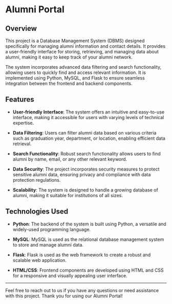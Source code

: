 # Alumni Portal

## Overview

This project is a Database Management System (DBMS) designed specifically for managing alumni information and contact details. It provides a user-friendly interface for storing, retrieving, and managing data about alumni, making it easy to keep track of your alumni network.

The system incorporates advanced data filtering and search functionality, allowing users to quickly find and access relevant information. It is implemented using Python, MySQL, and Flask to ensure seamless integration between the frontend and backend components.

## Features

- **User-friendly Interface**: The system offers an intuitive and easy-to-use interface, making it accessible for users with varying levels of technical expertise.

- **Data Filtering**: Users can filter alumni data based on various criteria such as graduation year, department, or location, enabling efficient data retrieval.

- **Search Functionality**: Robust search functionality allows users to find alumni by name, email, or any other relevant keyword.

- **Data Security**: The project incorporates security measures to protect sensitive alumni data, ensuring privacy and compliance with data protection regulations.

- **Scalability**: The system is designed to handle a growing database of alumni, making it suitable for institutions of all sizes.

## Technologies Used

- **Python**: The backend of the system is built using Python, a versatile and widely-used programming language.

- **MySQL**: MySQL is used as the relational database management system to store and manage alumni data.

- **Flask**: Flask is used as the web framework to create a robust and scalable web application.

- **HTML/CSS**: Frontend components are developed using HTML and CSS for a responsive and visually appealing user interface.

---

Feel free to reach out to us if you have any questions or need assistance with this project. Thank you for using our Alumni Portal!



